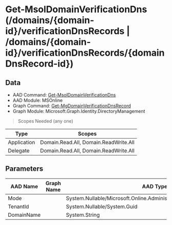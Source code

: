 # Get-MsolDomainVerificationDns (/domains/{domain-id}/verificationDnsRecords | /domains/{domain-id}/verificationDnsRecords/{domainDnsRecord-id})

## Data

+ AAD Command: [Get-MsolDomainVerificationDns](https://docs.microsoft.com/en-us/powershell/module/MSOnline/Get-MsolDomainVerificationDns)
+ AAD Module: MSOnline
+ Graph Command: [Get-MgDomainVerificationDnsRecord](https://docs.microsoft.com/en-us/powershell/module/Microsoft.Graph.Identity.DirectoryManagement/Get-MgDomainVerificationDnsRecord)
+ Graph Module: Microsoft.Graph.Identity.DirectoryManagement

> Scopes Needed (any one)

|Type|Scopes|
|---|---|
|Application|Domain.Read.All, Domain.ReadWrite.All|
|Delegate|Domain.Read.All, Domain.ReadWrite.All|

## Parameters

|AAD Name|Graph Name|AAD Type|Graph Type|Infos|
|---|---|---|---|---|
|Mode||System.Nullable/Microsoft.Online.Administration.DomainVerificationMode|||
|TenantId||System.Nullable/System.Guid|||
|DomainName||System.String|||

